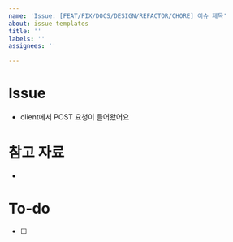 ```yaml
---
name: 'Issue: [FEAT/FIX/DOCS/DESIGN/REFACTOR/CHORE] 이슈 제목'
about: issue templates
title: ''
labels: ''
assignees: ''

---
```


# Issue

- client에서 POST 요청이 들어왔어요

# 참고 자료

-

# To-do
- [ ]
